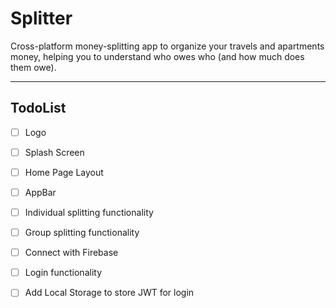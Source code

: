# Splitter

Cross-platform money-splitting app to organize your travels and apartments money, helping you to understand who owes who (and how much does them owe).

---

## TodoList
- [ ] Logo
- [ ] Splash Screen
- [ ] Home Page Layout
- [ ] AppBar
- [ ] Individual splitting functionality
- [ ] Group splitting functionality
- [ ] Connect with Firebase
- [ ] Login functionality
- [ ] Add Local Storage to store JWT for login

